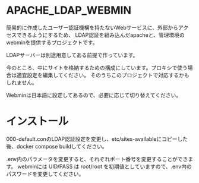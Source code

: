 # APACHE_LDAP_WEBMIN
簡易的に作成したユーザー認証機構を持たないWebサービスに、外部からアクセスできるようにするため、
LDAP認証を組み込んだapacheと、管理環境のwebminを提供するプロジェクトです。

LDAPサーバーは別途用意してある前提で作っています。

今のところ、中にサイトを格納するための構成にしています。プロキシで使う場合は適宜設定を編集してください。
そのうちこのプロジェクトで対応するかもしれません。

Webminは日本語に設定してあるので、必要に応じて切り替えてください。

# インストール
000-default.conのLDAP認証設定を変更し、etc/sites-availableにコピーした後、docker compose buildしてください。

.env内のパラメータを変更すると、それぞれポート番号を変更することができます。
webminには UID/PASS は root/root を初期値としていますので、.env内のパスワードを変更してください。


